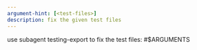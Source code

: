 ```yaml
---
argument-hint: [<test-files>]
description: fix the given test files
---
```


<ultrathink />

use subagent testing-export to fix the test files: #$ARGUMENTS
